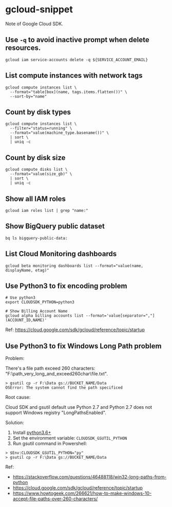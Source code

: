 # gcloud-snippet

Note of Google Cloud SDK.

## Use `-q` to avoid inactive prompt when delete resources.

```
gcloud iam service-accounts delete -q ${SERVICE_ACCOUNT_EMAIL}
```

## List compute instances with network tags

```
gcloud compute instances list \
  --format="table[box](name, tags.items.flatten())" \
  --sort-by="name"
```

## Count by disk types

```
gcloud compute instances list \
  --filter="status=running" \
  --format="value(machine_type.basename())" \
  | sort \
  | uniq -c
```

## Count by disk size

```
gcloud compute disks list \
  --format="value(size_gb)" \
  | sort \
  | uniq -c
```

## Show all IAM roles

```
gcloud iam roles list | grep "name:"
```

## Show BigQuery public dataset

```
bq ls bigquery-public-data:
```

## List Cloud Monitoring dashboards

```
gcloud beta monitoring dashboards list --format="value(name, displayName, etag)"
```

## Use Python3 to fix encoding problem

```
# Use python3
export CLOUDSDK_PYTHON=python3

# Show Billing Account Name
gcloud alpha billing accounts list --format='value[separator=","](ACCOUNT_ID,NAME)'
```

Ref: https://cloud.google.com/sdk/gcloud/reference/topic/startup

## Use Python3 to fix Windows Long Path problem

Problem:

There's a file path exceed 260 characters: "F:\path_very_long_and_exceed260char\file.txt".

```
> gsutil cp -r F:\Data gs://BUCKET_NAME/Data
OSError: The system cannot find the path specificed
```

Root cause:

Cloud SDK and gsutil default use Python 2.7 and Python 2.7 does not support Windows registry "LongPathsEnabled".

Solution:
1. Install [python3.6+](https://www.python.org/downloads/windows/)
2. Set the environment variable: `CLOUDSDK_GSUTIL_PYTHON`
3. Run gsutil command in Powershell:
```
> $Env:CLOUDSDK_GSUTIL_PYTHON="py"
> gsutil cp -r F:\Data gs://BUCKET_NAME/Data
```

Ref: 
- https://stackoverflow.com/questions/46488118/win32-long-paths-from-python
- https://cloud.google.com/sdk/gcloud/reference/topic/startup
- https://www.howtogeek.com/266621/how-to-make-windows-10-accept-file-paths-over-260-characters/
